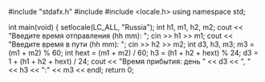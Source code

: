 #include "stdafx.h"
#include <iostream>
#include <locale.h>
using namespace std; 

int main(void) {
	setlocale(LC_ALL, "Russia");
	int h1, m1, h2, m2;
	cout << "Введите время отправления (hh mm): ";
	cin >> h1 >> m1;
	cout << "Введите время в пути (hh mm): ";
	cin >> h2 >> m2;
	int d3, h3, m3;
	m3 = (m1 + m2) % 60;
	int hext = (m1 + m2) / 60;
	h3 = (h1 + h2 + hext) % 24;
	d3 = 1 + (h1 + h2 + hext) / 24;
	cout << "Время прибытия: день " << d3 << ", " << h3 << ":" << m3 << endl;
	return 0;
